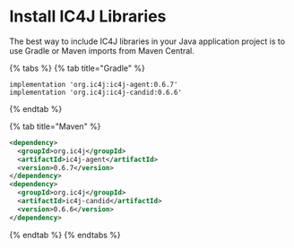 # Install IC4J Libraries

The best way to include IC4J libraries in your Java application project is to use Gradle or Maven imports from Maven Central.

{% tabs %}
{% tab title="Gradle" %}
```
implementation 'org.ic4j:ic4j-agent:0.6.7'
implementation 'org.ic4j:ic4j-candid:0.6.6'
```
{% endtab %}

{% tab title="Maven" %}
```xml
<dependency>
  <groupId>org.ic4j</groupId>
  <artifactId>ic4j-agent</artifactId>
  <version>0.6.7</version>
</dependency>
<dependency>
  <groupId>org.ic4j</groupId>
  <artifactId>ic4j-candid</artifactId>
  <version>0.6.6</version>
</dependency>
```
{% endtab %}
{% endtabs %}

